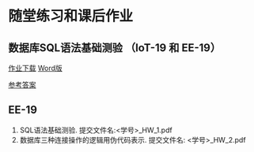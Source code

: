 # 随堂练习和课后作业


## 数据库SQL语法基础测验 （IoT-19 和 EE-19）

[作业下载](../../assets/file/DB_SQL.pdf) [Word版](../../assets/file/DB_SQL.docx)

[参考答案](../../assets/file/DB_SQL_w_Answer.pdf)

## EE-19

1. SQL语法基础测验. 提交文件名:<学号>_HW_1.pdf
2. 数据库三种连接操作的逻辑用伪代码表示. 提交文件名: <学号>_HW_2.pdf



